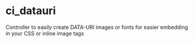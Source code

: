ci_datauri
==========

Controller to easily create DATA-URI images or fonts for easier embedding in your CSS or inline image tags